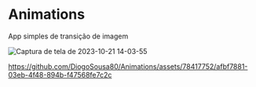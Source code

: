 # Animations
App simples de transição de imagem 


![Captura de tela de 2023-10-21 14-03-55](https://github.com/DiogoSousa80/Animations/assets/78417752/a35adc03-b9d3-4eb3-a24c-edf65e736f33)







https://github.com/DiogoSousa80/Animations/assets/78417752/afbf7881-03eb-4f48-894b-f47568fe7c2c

